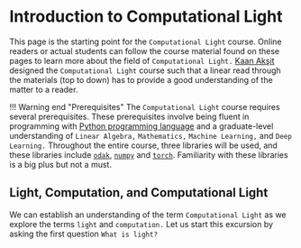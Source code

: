 # Introduction to Computational Light
This page is the starting point for the `Computational Light` course.
Online readers or actual students can follow the course material found on these pages to learn more about the field of `Computational Light.`
[Kaan Akşit](https://kaanaksit.com) designed the `Computational Light` course such that a linear read through the materials (top to down) has to provide a good understanding of the matter to a reader.

!!! Warning end "Prerequisites"
    The `Computational Light` course requires several prerequisites.
    These prerequisites involve being fluent in programming with [Python programming language](https://www.python.org/) and a graduate-level understanding of `Linear Algebra,` `Mathematics,` `Machine Learning,` and `Deep Learning.`
    Throughout the entire course, three libraries will be used, and these libraries include [`odak`](https://github.com/kaanaksit/odak), [`numpy`](https://numpy.org/) and [`torch`](https://pytorch.org/).
    Familiarity with these libraries is a big plus but not a must.

## Light, Computation, and Computational Light
We can establish an understanding of the term `Computational Light` as we explore the terms `light` and `computation.`
Let us start this excursion by asking the first question `What is light?`
